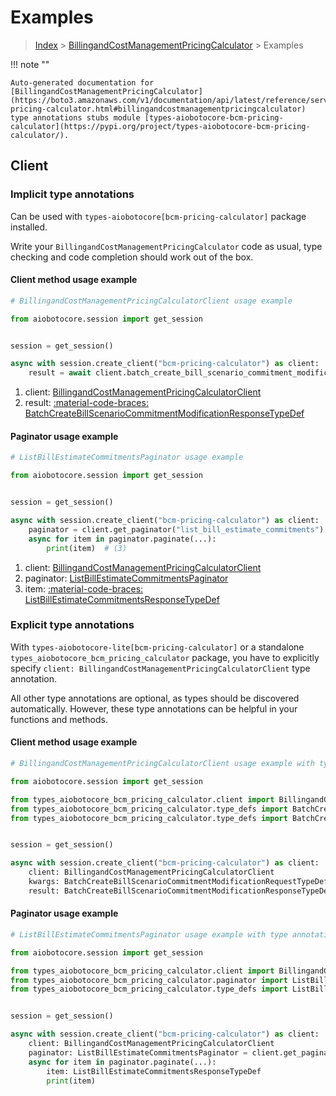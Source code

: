 # Examples

> [Index](../README.md) > [BillingandCostManagementPricingCalculator](./README.md) > Examples

!!! note ""

    Auto-generated documentation for [BillingandCostManagementPricingCalculator](https://boto3.amazonaws.com/v1/documentation/api/latest/reference/services/bcm-pricing-calculator.html#billingandcostmanagementpricingcalculator)
    type annotations stubs module [types-aiobotocore-bcm-pricing-calculator](https://pypi.org/project/types-aiobotocore-bcm-pricing-calculator/).

## Client

### Implicit type annotations

Can be used with `types-aiobotocore[bcm-pricing-calculator]` package installed.

Write your `BillingandCostManagementPricingCalculator` code as usual,
type checking and code completion should work out of the box.



#### Client method usage example

```python
# BillingandCostManagementPricingCalculatorClient usage example

from aiobotocore.session import get_session


session = get_session()

async with session.create_client("bcm-pricing-calculator") as client:  # (1)
    result = await client.batch_create_bill_scenario_commitment_modification()  # (2)
```

1. client: [BillingandCostManagementPricingCalculatorClient](./client.md)
2. result: [:material-code-braces: BatchCreateBillScenarioCommitmentModificationResponseTypeDef](./type_defs.md#batchcreatebillscenariocommitmentmodificationresponsetypedef)



#### Paginator usage example

```python
# ListBillEstimateCommitmentsPaginator usage example

from aiobotocore.session import get_session


session = get_session()

async with session.create_client("bcm-pricing-calculator") as client:  # (1)
    paginator = client.get_paginator("list_bill_estimate_commitments")  # (2)
    async for item in paginator.paginate(...):
        print(item)  # (3)
```

1. client: [BillingandCostManagementPricingCalculatorClient](./client.md)
2. paginator: [ListBillEstimateCommitmentsPaginator](./paginators.md#listbillestimatecommitmentspaginator)
3. item: [:material-code-braces: ListBillEstimateCommitmentsResponseTypeDef](./type_defs.md#listbillestimatecommitmentsresponsetypedef)




### Explicit type annotations

With `types-aiobotocore-lite[bcm-pricing-calculator]`
or a standalone `types_aiobotocore_bcm_pricing_calculator` package, you have to explicitly specify
`client: BillingandCostManagementPricingCalculatorClient` type annotation.

All other type annotations are optional, as types should be discovered automatically.
However, these type annotations can be helpful in your functions and methods.


#### Client method usage example

```python
# BillingandCostManagementPricingCalculatorClient usage example with type annotations

from aiobotocore.session import get_session

from types_aiobotocore_bcm_pricing_calculator.client import BillingandCostManagementPricingCalculatorClient
from types_aiobotocore_bcm_pricing_calculator.type_defs import BatchCreateBillScenarioCommitmentModificationResponseTypeDef
from types_aiobotocore_bcm_pricing_calculator.type_defs import BatchCreateBillScenarioCommitmentModificationRequestTypeDef


session = get_session()

async with session.create_client("bcm-pricing-calculator") as client:
    client: BillingandCostManagementPricingCalculatorClient
    kwargs: BatchCreateBillScenarioCommitmentModificationRequestTypeDef = {...}
    result: BatchCreateBillScenarioCommitmentModificationResponseTypeDef = await client.batch_create_bill_scenario_commitment_modification(**kwargs)
```



#### Paginator usage example

```python
# ListBillEstimateCommitmentsPaginator usage example with type annotations

from aiobotocore.session import get_session

from types_aiobotocore_bcm_pricing_calculator.client import BillingandCostManagementPricingCalculatorClient
from types_aiobotocore_bcm_pricing_calculator.paginator import ListBillEstimateCommitmentsPaginator
from types_aiobotocore_bcm_pricing_calculator.type_defs import ListBillEstimateCommitmentsResponseTypeDef


session = get_session()

async with session.create_client("bcm-pricing-calculator") as client:
    client: BillingandCostManagementPricingCalculatorClient
    paginator: ListBillEstimateCommitmentsPaginator = client.get_paginator("list_bill_estimate_commitments")
    async for item in paginator.paginate(...):
        item: ListBillEstimateCommitmentsResponseTypeDef
        print(item)
```


